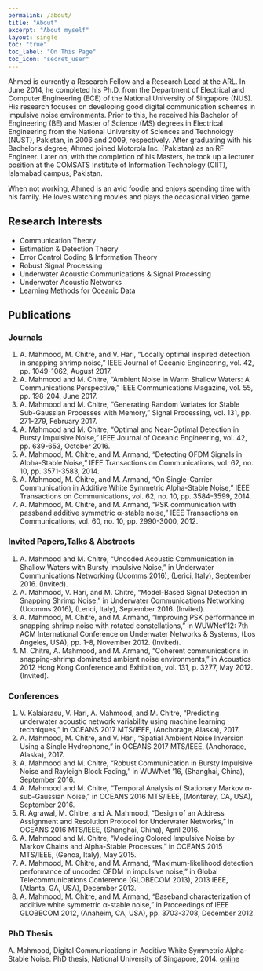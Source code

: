 ```yaml
---
permalink: /about/
title: "About"
excerpt: "About myself"
layout: single
toc: "true"
toc_label: "On This Page"
toc_icon: "secret_user"
---
```


Ahmed is currently a Research Fellow and a Research Lead at the ARL. In June 2014, he completed his Ph.D. from the Department of Electrical and Computer Engineering (ECE) of the National University of Singapore (NUS). His research focuses on developing good digital communication schemes in impulsive noise environments. Prior to this, he received his Bachelor of Engineering (BE) and Master of Science (MS) degrees in Electrical Engineering from the National University of Sciences and Technology (NUST), Pakistan, in 2006 and 2009, respectively. After graduating with his Bachelor’s degree, Ahmed joined Motorola Inc. (Pakistan) as an RF Engineer. Later on, with the completion of his Masters, he took up a lecturer position at the COMSATS Institute of Information Technology (CIIT), Islamabad campus, Pakistan.

When not working, Ahmed is an avid foodie and enjoys spending time with his family. He loves watching movies and plays the occasional video game.

## Research Interests

- Communication Theory
- Estimation & Detection Theory
- Error Control Coding & Information Theory
- Robust Signal Processing
- Underwater Acoustic Communications & Signal Processing
- Underwater Acoustic Networks
- Learning Methods for Oceanic Data

## Publications

### Journals

1. A. Mahmood, M. Chitre, and V. Hari, “Locally optimal inspired detection in snapping shrimp noise,” IEEE Journal of Oceanic Engineering, vol. 42, pp. 1049-1062, August 2017.
2. A. Mahmood and M. Chitre, “Ambient Noise in Warm Shallow Waters: A Communications Perspective,” IEEE Communications Magazine, vol. 55, pp. 198-204, June 2017.
3. A. Mahmood and M. Chitre, “Generating Random Variates for Stable Sub-Gaussian Processes with Memory,” Signal Processing, vol. 131, pp. 271-279, February 2017.
4. A. Mahmood and M. Chitre, “Optimal and Near-Optimal Detection in Bursty Impulsive Noise,” IEEE Journal of Oceanic Engineering, vol. 42, pp. 639-653, October 2016.
5. A. Mahmood, M. Chitre, and M. Armand, “Detecting OFDM Signals in Alpha-Stable Noise,” IEEE Transactions on Communications, vol. 62, no. 10, pp. 3571-3583, 2014.
6. A. Mahmood, M. Chitre, and M. Armand, “On Single-Carrier Communication in Additive White Symmetric Alpha-Stable Noise,” IEEE Transactions on Communications, vol. 62, no. 10, pp. 3584-3599, 2014.
7. A. Mahmood, M. Chitre, and M. Armand, “PSK communication with passband additive symmetric α-stable noise,” IEEE Transactions on Communications, vol. 60, no. 10, pp. 2990-3000, 2012.

### Invited Papers,Talks & Abstracts

1. A. Mahmood and M. Chitre, “Uncoded Acoustic Communication in Shallow Waters with Bursty Impulsive Noise,” in Underwater Communications Networking (Ucomms 2016), (Lerici, Italy), September 2016. (Invited).
2. A. Mahmood, V. Hari, and M. Chitre, “Model-Based Signal Detection in Snapping Shrimp Noise,” in Underwater Communications Networking (Ucomms 2016), (Lerici, Italy), September 2016. (Invited).
3. A. Mahmood, M. Chitre, and M. Armand, “Improving PSK performance in snapping shrimp noise with rotated constellations,” in WUWNet'12: 7th ACM International Conference on Underwater Networks & Systems, (Los Angeles, USA), pp. 1-8, November 2012. (Invited).
4. M. Chitre, A. Mahmood, and M. Armand, “Coherent communications in snapping-shrimp dominated ambient noise environments,” in Acoustics 2012 Hong Kong Conference and Exhibition, vol. 131, p. 3277, May 2012. (Invited). 

### Conferences

1. V. Kalaiarasu, V. Hari, A. Mahmood, and M. Chitre, “Predicting underwater acoustic network variability using machine learning techniques,” in OCEANS 2017 MTS/IEEE, (Anchorage, Alaska), 2017.
2. A. Mahmood, M. Chitre, and V. Hari, “Spatial Ambient Noise Inversion Using a Single Hydrophone,” in OCEANS 2017 MTS/IEEE, (Anchorage, Alaska), 2017.
3. A. Mahmood and M. Chitre, “Robust Communication in Bursty Impulsive Noise and Rayleigh Block Fading,” in WUWNet '16, (Shanghai, China), September 2016.
4. A. Mahmood and M. Chitre, “Temporal Analysis of Stationary Markov α-sub-Gaussian Noise,” in OCEANS 2016 MTS/IEEE, (Monterey, CA, USA), September 2016.
5. R. Agrawal, M. Chitre, and A. Mahmood, “Design of an Address Assignment and Resolution Protocol for Underwater Networks,” in OCEANS 2016 MTS/IEEE, (Shanghai, China), April 2016.
6. A. Mahmood and M. Chitre, “Modeling Colored Impulsive Noise by Markov Chains and Alpha-Stable Processes,” in OCEANS 2015 MTS/IEEE, (Genoa, Italy), May 2015.
7. A. Mahmood, M. Chitre, and M. Armand, “Maximum-likelihood detection performance of uncoded OFDM in impulsive noise,” in Global Telecommunications Conference (GLOBECOM 2013), 2013 IEEE, (Atlanta, GA, USA), December 2013.
8. A. Mahmood, M. Chitre, and M. Armand, “Baseband characterization of additive white symmetric α-stable noise,” in Proceedings of IEEE GLOBECOM 2012, (Anaheim, CA, USA), pp. 3703-3708, December 2012.

### PhD Thesis

A. Mahmood, Digital Communications in Additive White Symmetric Alpha-Stable Noise. PhD thesis, National University of Singapore, 2014. [online](http://scholarbank.nus.edu.sg/handle/10635/77754)

